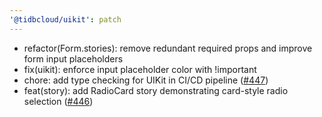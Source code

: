```yaml
---
'@tidbcloud/uikit': patch
---
```


- refactor(Form.stories): remove redundant required props and improve form input placeholders
- fix(uikit): enforce input placeholder color with !important
- chore: add type checking for UIKit in CI/CD pipeline ([#447](https://github.com/tidbcloud/tidbcloud-uikit/pull/447))
- feat(story): add RadioCard story demonstrating card-style radio selection ([#446](https://github.com/tidbcloud/tidbcloud-uikit/pull/446))
